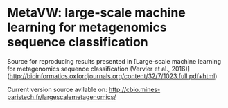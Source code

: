 # MetaVW: large-scale machine learning for metagenomics sequence classification
Source for reproducing results presented in [Large-scale machine learning for metagenomics sequence classification (Vervier et al., 2016)] (http://bioinformatics.oxfordjournals.org/content/32/7/1023.full.pdf+html)

Current version source avilable on: http://cbio.mines-paristech.fr/largescalemetagenomics/
